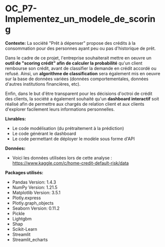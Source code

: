 # OC_P7-Implementez_un_modele_de_scoring

**Contexte:** La société "Prêt à dépenser" propose des crédits à la consommation pour des personnes ayant peu ou pas d'historique de prêt. 

Dans le cadre de ce projet, l'entreprise souhaiterait mettre en oeuvre un **outil de "scoring crédit" afin de calculer la probabilité** qu'un client rembourse son crédit, avant de classifier la demande en crédit accordé ou refusé. Ainsi, un **algorithme de classification** sera également mis en oeuvre sur la base de données variées (données comportementales, données d'autres institutions financières, etc). 

Enfin, dans le but d'être transparent pour les décisions d'octroi de crédit des clients, la société a également souhaité qu'un **dashboard interactif** soit réalisé afin de permettre aux chargés de relation client et aux clients d'explorer facilement leurs informations personnelles. 

**Livrables:**

* Le code modélisation (du prétraitement à la prédiction)
* Le code générant le dashboard
* Le code permettant de déployer le modèle sous forme d'API 

**Données:**
* Voici les données utilisées lors de cette analyse : https://www.kaggle.com/c/home-credit-default-risk/data

**Packages utilisés:**

* Pandas Version: 1.4.3
* NumPy Version: 1.21.5 
* Matplotlib Version: 3.5.1
* Plotly.express
* Plotly.graph_objects
* Seaborn Version: 0.11.2
* Pickle
* Lightgbm
* Shap
* Scikit-Learn
* Streamlit 
* Streamlit_echarts

